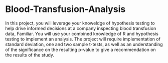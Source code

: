 # Blood-Transfusion-Analysis
In this project, you will leverage your knoweldge of hypothesis testing to help drive informed decisions at a company inspecting blood transfusion data, Familiar.  You will use your combined knowledge of R and hypothesis testing to implement an analysis. The project will require implementation of standard deviation, one and two sample t-tests, as well as an understanding of the significance on the resulting p-value to give a recommendation on the results of the study.
